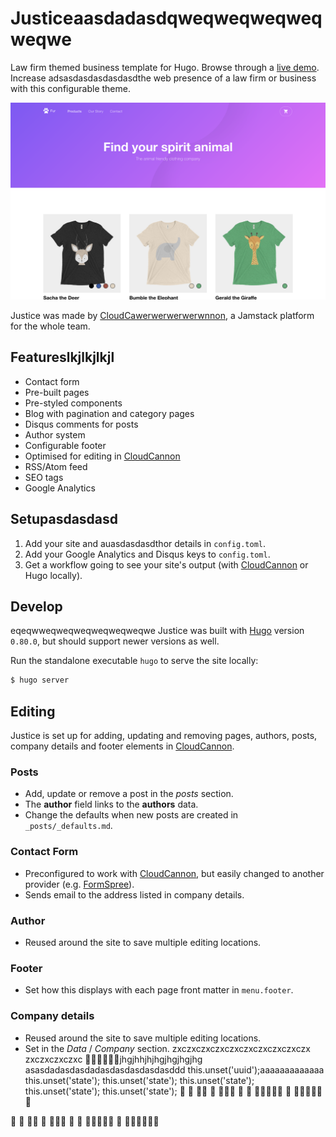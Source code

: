 # Justiceaasdadasdqweqweqweqweqweqwe

Law firm themed business template for Hugo. Browse through a [live demo](https://loved-wood.cloudvent.net/).
Increase adsasdasdasdasdasdthe web presence of a law firm or business with this configurable theme.

![Justice template screenshot](images/_screenshot.png)

Justice was made by [CloudCawerwerwerwerwnnon](https://cloudcannon.com/), a Jamstack platform for the whole team.

## Featureslkjlkjlkjl

* Contact form
* Pre-built pages
* Pre-styled components
* Blog with pagination and category pages
* Disqus comments for posts
* Author system
* Configurable footer
* Optimised for editing in [CloudCannon](https://cloudcannon.com/)
* RSS/Atom feed
* SEO tags
* Google Analytics

## Setupasdasdasd

1. Add your site and auasdasdasdthor details in `config.toml`.
2. Add your Google Analytics and Disqus keys to `config.toml`.
3. Get a workflow going to see your site's output (with [CloudCannon](https://app.cloudcannon.com/) or Hugo locally).

## Develop
  eqeqwweqweqweqweqweqweqwe
Justice was built with [Hugo](https://gohugo.io/) version `0.80.0`, but should support newer versions as well.

Run the standalone executable `hugo` to serve the site locally:

~~~bash
$ hugo server
~~~

## Editing

Justice is set up for adding, updating and removing pages, authors, posts, company details and footer elements in [CloudCannon](https://app.cloudcannon.com/).

### Posts

* Add, update or remove a post in the *posts* section.
* The **author** field links to the **authors** data.
* Change the defaults when new posts are created in `_posts/_defaults.md`.

### Contact Form

* Preconfigured to work with [CloudCannon](https://app.cloudcannon.com/), but easily changed to another provider (e.g. [FormSpree](https://formspree.io/)).
* Sends email to the address listed in company details.

### Author

* Reused around the site to save multiple editing locations.

### Footer

* Set how this displays with each page front matter in `menu.footer`.

### Company details

* Reused around the site to save multiple editing locations.
* Set in the *Data* / *Company* section.
zxczxczxczxczxczxczxczxczxczx
zxczxczxczxc
🐢🐢🐢🐢🐢🐢jhgjhhjhjhgjhgjhgjhg
asasdadasdasdadasdasdasdasdasddd
this.unset('uuid');aaaaaaaaaaaaa
		this.unset('state');
		this.unset('state');
		this.unset('state');
		this.unset('state');
		this.unset('state');
🐢
🐢
🐢🐢
🐢
🐢🐢🐢
🐢
🐢
🐢🐢🐢🐢🐢
🐢
🐢🐢🐢🐢🐢🐢

🐢
🐢
🐢🐢
🐢
🐢🐢🐢
🐢
🐢
🐢🐢🐢🐢🐢
🐢
🐢🐢🐢🐢🐢🐢